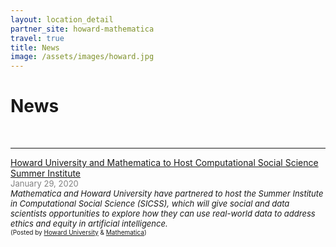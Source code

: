 ```yaml
---
layout: location_detail
partner_site: howard-mathematica
travel: true
title: News
image: /assets/images/howard.jpg
---
```


<h1 class="display-4">News</h1>
<br />

---

<u>Howard University and Mathematica to Host Computational Social Science Summer Institute</u>
<br><font color="grey"><font size="2">January 29, 2020</font></font> 
<br><i><font size = "2">Mathematica and Howard University have partnered to host the Summer Institute in Computational Social Science (SICSS), which will give social and data scientists opportunities to explore how they can use real-world data to address ethics and equity in artificial intelligence.</font></i> 
<br><font size = "1">(Posted by [Howard University](https://newsroom.howard.edu/newsroom/article/11701/howard-university-and-mathematica-host-computational-social-science-summer) & [Mathematica](https://www.mathematica.org/news/howard-university-and-mathematica-to-host-computational-social-science-summer-institute))</font>







